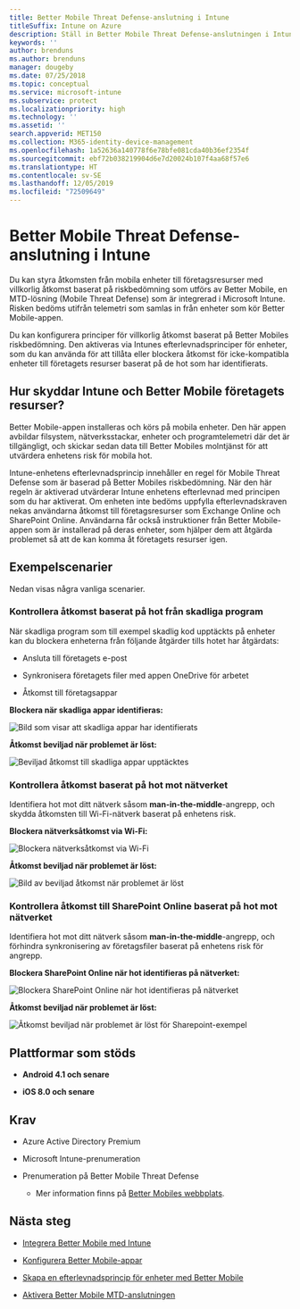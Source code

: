 ```yaml
---
title: Better Mobile Threat Defense-anslutning i Intune
titleSuffix: Intune on Azure
description: Ställ in Better Mobile Threat Defense-anslutningen i Intune.
keywords: ''
author: brenduns
ms.author: brenduns
manager: dougeby
ms.date: 07/25/2018
ms.topic: conceptual
ms.service: microsoft-intune
ms.subservice: protect
ms.localizationpriority: high
ms.technology: ''
ms.assetid: ''
search.appverid: MET150
ms.collection: M365-identity-device-management
ms.openlocfilehash: 1a52636a140778f6e78bfe081cda40b36ef2354f
ms.sourcegitcommit: ebf72b038219904d6e7d20024b107f4aa68f57e6
ms.translationtype: HT
ms.contentlocale: sv-SE
ms.lasthandoff: 12/05/2019
ms.locfileid: "72509649"
---
```

# <a name="better-mobile-threat-defense-connector-with-intune"></a>Better Mobile Threat Defense-anslutning i Intune

Du kan styra åtkomsten från mobila enheter till företagsresurser med villkorlig åtkomst baserat på riskbedömning som utförs av Better Mobile, en MTD-lösning (Mobile Threat Defense) som är integrerad i Microsoft Intune. Risken bedöms utifrån telemetri som samlas in från enheter som kör Better Mobile-appen.

Du kan konfigurera principer för villkorlig åtkomst baserat på Better Mobiles riskbedömning. Den aktiveras via Intunes efterlevnadsprinciper för enheter, som du kan använda för att tillåta eller blockera åtkomst för icke-kompatibla enheter till företagets resurser baserat på de hot som har identifierats.

## <a name="how-do-intune-and-better-mobile-help-protect-your-company-resources"></a>Hur skyddar Intune och Better Mobile företagets resurser?

Better Mobile-appen installeras och körs på mobila enheter. Den här appen avbildar filsystem, nätverksstackar, enheter och programtelemetri där det är tillgängligt, och skickar sedan data till Better Mobiles molntjänst för att utvärdera enhetens risk för mobila hot.

Intune-enhetens efterlevnadsprincip innehåller en regel för Mobile Threat Defense som är baserad på Better Mobiles riskbedömning. När den här regeln är aktiverad utvärderar Intune enhetens efterlevnad med principen som du har aktiverat. Om enheten inte bedöms uppfylla efterlevnadskraven nekas användarna åtkomst till företagsresurser som Exchange Online och SharePoint Online. Användarna får också instruktioner från Better Mobile-appen som är installerad på deras enheter, som hjälper dem att åtgärda problemet så att de kan komma åt företagets resurser igen.

## <a name="sample-scenarios"></a>Exempelscenarier

Nedan visas några vanliga scenarier.

### <a name="control-access-based-on-threats-from-malicious-apps"></a>Kontrollera åtkomst baserat på hot från skadliga program

När skadliga program som till exempel skadlig kod upptäckts på enheter kan du blockera enheterna från följande åtgärder tills hotet har åtgärdats:

- Ansluta till företagets e-post

- Synkronisera företagets filer med appen OneDrive för arbetet

- Åtkomst till företagsappar

**Blockera när skadliga appar identifieras:**

![Bild som visar att skadliga appar har identifierats](./media/better-mobile-threat-defense-connector/better_mobile_maliciousapps_blocked.png)

**Åtkomst beviljad när problemet är löst:**

![Beviljad åtkomst till skadliga appar upptäcktes](./media/better-mobile-threat-defense-connector/better_mobile_maliciousapps_unblocked.png)

### <a name="control-access-based-on-threat-to-network"></a>Kontrollera åtkomst baserat på hot mot nätverket

Identifiera hot mot ditt nätverk såsom **man-in-the-middle**-angrepp, och skydda åtkomsten till Wi-Fi-nätverk baserat på enhetens risk.

**Blockera nätverksåtkomst via Wi-Fi:**

![Blockera nätverksåtkomst via Wi-Fi](./media/better-mobile-threat-defense-connector/better_mobile_network_wifi_blocked.png)

**Åtkomst beviljad när problemet är löst:**

![Bild av beviljad åtkomst när problemet är löst](./media/better-mobile-threat-defense-connector/better_mobile_network_wifi_unblocked.png)

### <a name="control-access-to-sharepoint-online-based-on-threat-to-network"></a>Kontrollera åtkomst till SharePoint Online baserat på hot mot nätverket

Identifiera hot mot ditt nätverk såsom **man-in-the-middle**-angrepp, och förhindra synkronisering av företagsfiler baserat på enhetens risk för angrepp.

**Blockera SharePoint Online när hot identifieras på nätverket:**

![Blockera SharePoint Online när hot identifieras på nätverket](./media/better-mobile-threat-defense-connector/better_mobile_network_spo_blocked.png)

**Åtkomst beviljad när problemet är löst:**

![Åtkomst beviljad när problemet är löst för Sharepoint-exempel](./media/better-mobile-threat-defense-connector/better_mobile_network_spo_unblocked.png)

## <a name="supported-platforms"></a>Plattformar som stöds

- **Android 4.1 och senare**

- **iOS 8.0 och senare**

## <a name="prerequisites"></a>Krav

- Azure Active Directory Premium

- Microsoft Intune-prenumeration

- Prenumeration på Better Mobile Threat Defense

  - Mer information finns på [Better Mobiles webbplats](https://www.better.mobi/).

## <a name="next-steps"></a>Nästa steg

- [Integrera Better Mobile med Intune](better-mobile-mtd-connector-integration.md)

- [Konfigurera Better Mobile-appar](mtd-apps-ios-app-configuration-policy-add-assign.md)

- [Skapa en efterlevnadsprincip för enheter med Better Mobile](mtd-device-compliance-policy-create.md)

- [Aktivera Better Mobile MTD-anslutningen](mtd-connector-enable.md)
